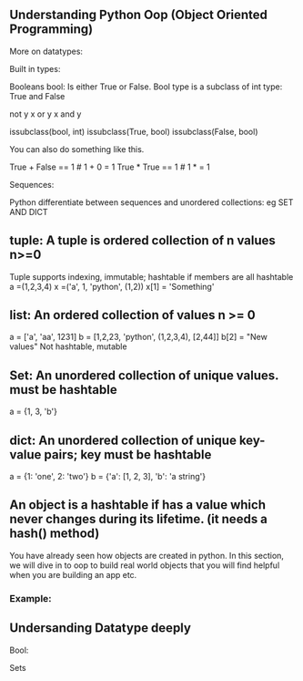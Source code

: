 ## Understanding Python Oop (Object Oriented Programming)

More on datatypes:

Built in types:

Booleans
bool: Is either True or False. Bool type is a subclass of int type: True and False

not y
x or y 
x and y

issubclass(bool, int)
issubclass(True, bool)
issubclass(False, bool)

You can also do something like this. 

True + False == 1 # 1 + 0 = 1
True * True == 1 # 1 * = 1

Sequences:

Python differentiate between sequences and unordered collections: eg SET AND DICT

## tuple: A tuple is ordered collection of n values n>=0
Tuple supports indexing, immutable; hashtable if members are all hashtable
a =(1,2,3,4)
x =('a', 1, 'python', (1,2))
x[1] = 'Something'


## list: An ordered collection of values n >= 0

a = ['a', 'aa', 1231]
b = [1,2,23, 'python', (1,2,3,4), [2,44]]
b[2] = "New values"
Not hashtable, mutable


## Set: An unordered collection of unique values. must be hashtable
a = {1, 3, 'b'}

## dict: An unordered collection of unique key-value pairs; key must be hashtable
a = {1: 'one',
     2: 'two'}
b = {'a': [1, 2, 3],
     'b': 'a string'}

## An object is a hashtable if has a value which never changes during its lifetime. (it needs a __hash__() method)


You have already seen how objects are created in python. In this section, we will dive in to oop to build real world objects that you will find helpful when you are building an app etc. 

### Example:

## Undersanding Datatype deeply
Bool: 

Sets



